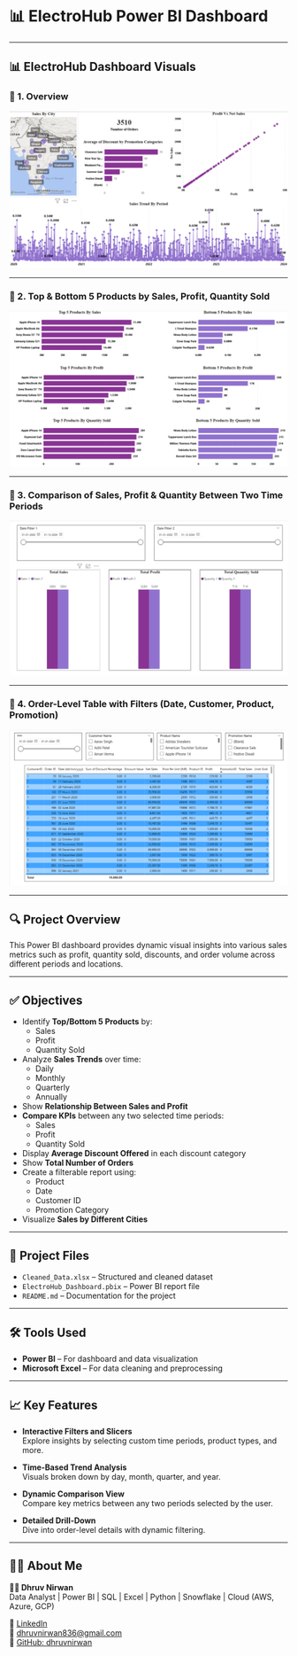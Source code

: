 # 📊 ElectroHub Power BI Dashboard

---

## 📊 ElectroHub Dashboard Visuals

### 🔹 1. Overview  
![Overview](./assets/Dashboards/Overview.png)

---

### 🔹 2. Top & Bottom 5 Products by Sales, Profit, Quantity Sold  
![Top and Bottom 5 Analysis](./assets/Dashboards/Top%20and%20Bottom%205%20Sales%20Profit%20Quantity%20Analysis.png)

---

### 🔹 3. Comparison of Sales, Profit & Quantity Between Two Time Periods  
![Comparison](./assets/Dashboards/Comparison%20Sales%20Profit%20Qunality.png)

---

### 🔹 4. Order-Level Table with Filters (Date, Customer, Product, Promotion)  
![Table Visuals](./assets/Dashboards/Table%20Visuals.png)

---

## 🔍 Project Overview

This Power BI dashboard provides dynamic visual insights into various sales metrics such as profit, quantity sold, discounts, and order volume across different periods and locations.

---

## ✅ Objectives

- Identify **Top/Bottom 5 Products** by:
  - Sales  
  - Profit  
  - Quantity Sold  
- Analyze **Sales Trends** over time:
  - Daily  
  - Monthly  
  - Quarterly  
  - Annually  
- Show **Relationship Between Sales and Profit**
- **Compare KPIs** between any two selected time periods:
  - Sales  
  - Profit  
  - Quantity Sold  
- Display **Average Discount Offered** in each discount category
- Show **Total Number of Orders**
- Create a filterable report using:
  - Product  
  - Date  
  - Customer ID  
  - Promotion Category  
- Visualize **Sales by Different Cities**

---

## 📁 Project Files

- `Cleaned_Data.xlsx` – Structured and cleaned dataset  
- `ElectroHub_Dashboard.pbix` – Power BI report file  
- `README.md` – Documentation for the project

---

## 🛠 Tools Used

- **Power BI** – For dashboard and data visualization  
- **Microsoft Excel** – For data cleaning and preprocessing

---

## 📈 Key Features

- **Interactive Filters and Slicers**  
  Explore insights by selecting custom time periods, product types, and more.

- **Time-Based Trend Analysis**  
  Visuals broken down by day, month, quarter, and year.

- **Dynamic Comparison View**  
  Compare key metrics between any two periods selected by the user.

- **Detailed Drill-Down**  
  Dive into order-level details with dynamic filtering.

---

## 🙋‍♂️ About Me

**👨‍💼 Dhruv Nirwan**  
Data Analyst | Power BI | SQL | Excel | Python | Snowflake | Cloud (AWS, Azure, GCP)  

🔗 [LinkedIn](https://www.linkedin.com/in/dhruv-nirwan)  
📧 dhruvnirwan836@gmail.com  
📂 [GitHub: dhruvnirwan](https://github.com/dhruvnirwan)


